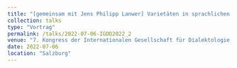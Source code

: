 ```yaml
---
title: "[gemeinsam mit Jens Philipp Lanwer] Varietäten in sprachlichen Interaktionen entdecken: Begründung und Operationalisierung eines gebrauchsbasierten Varietätenbegriffs."
collection: talks
type: "Vortrag"
permalink: /talks/2022-07-06-IGDD2022_2
venue: "7. Kongress der Internationalen Gesellschaft für Dialektologie des Deutschen an der Universität Salzburg"
date: 2022-07-06
location: "Salzburg"
---
```

